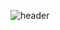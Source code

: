 ![header](https://capsule-render.vercel.app/api?type=waving&color=0:FFCCF1,100:b6f6ff&height=300&section=header&text=Hello,%20I%20am%20Jungwon%20(Jane)%20Jang&fontSize=30&fontColor=717171)


<!--
**jwjang1/jwjang1** is a ✨ _special_ ✨ repository because its `README.md` (this file) appears on your GitHub profile.

Here are some ideas to get you started:

- 🔭 I’m currently working on ...
- 🌱 I’m currently learning ...
- 👯 I’m looking to collaborate on ...
- 🤔 I’m looking for help with ...
- 💬 Ask me about ...
- 📫 How to reach me: ...
- 😄 Pronouns: ...
- ⚡ Fun fact: ...
-->
